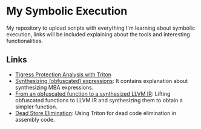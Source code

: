 # My Symbolic Execution

My repository to upload scripts with everything I'm learning about symbolic execution, links will be included explaining about the tools and interesting functionalities.

## Links

* [Tigress Protection Analysis with Triton](https://github.com/JonathanSalwan/Tigress_protection)
* [Synthesizing (obfuscated) expressions](https://github.com/JonathanSalwan/Triton/issues/1074): It contains explanation about synthesizing MBA expressions.
* [From an obfuscated function to a synthesized LLVM IR](https://github.com/JonathanSalwan/Triton/issues/1078): Lifting obfuscated functions to LLVM IR and synthesizing them to obtain a simpler function.
* [Dead Store Elimination](https://github.com/JonathanSalwan/Triton/issues/1130): Using Triton for dead code elimination in assembly code.